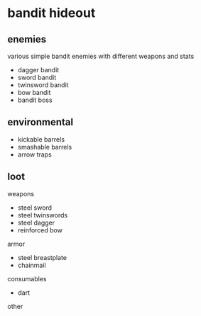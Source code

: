 
# bandit hideout

## enemies

various simple bandit enemies with different weapons and stats
- dagger bandit
- sword bandit
- twinsword bandit
- bow bandit
- bandit boss

## environmental

- kickable barrels
- smashable barrels
- arrow traps

## loot

weapons
- steel sword
- steel twinswords
- steel dagger
- reinforced bow

armor
- steel breastplate
- chainmail

consumables
- dart

other

